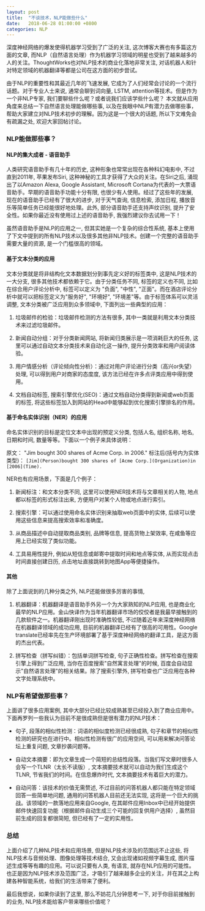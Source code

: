 ```yaml
---
layout: post
title:  "不谈技术，NLP能做些什么"
date:   2018-06-28 01:00:00 +0800
categories: NLP
---
```


深度神经网络的爆发使得机器学习受到了广泛的关注, 这次博客大赛也有多篇这方面的文章, 而NLP（自然语言处理）作为机器学习领域的明星也受到了越来越多的人的关注。ThoughtWorks也对NLP技术的商业化落地非常关注, 对话机器人和针对特定领域的机器翻译等都是公司在这方面的初步尝试。

由于NLP的重要性和其最近几年的飞速发展, 它成为了人们经常会讨论的一个流行话题。对于专业人士来说, 通常会聊到词向量, LSTM, attention等技术。但是作为一个非NLP专家, 我们要聊些什么呢？或者说我们应该学些什么呢？ 本文就从应用角度来总结一下自然语言处理能做哪些事, 以及在我眼中NLP有潜力去做哪些事，帮助大家建立对NLP技术初步的理解。因为这是一个很大的话题, 所以下文难免会有疏漏之处, 欢迎大家回帖讨论。


### NLP能做那些事？

#### NLP的集大成者 - 语音助手

人类研究语音助手有几十年的历史, 这种形象也常常出现在各种科幻电影中, 不过直到2011年, 苹果发布Siri, 这种神秘的工具才获得了大众的关注。在Siri之后, 涌现出了以Amazon Alexa, Google Assistant, Microsoft Cortana为代表的一大票语音助手。早期的语音助手功能十分有限, 也很少有人使用。经过了这些年的发展, 现在的语音助手已经有了很大的进步, 对于天气查询, 信息检索, 添加日程, 播放音乐等简单任务已经能很好地处理。此外, 部分语音助手还支持声纹识别, 提升了安全性。如果你最近没有使用过上述的语音助手, 我强烈建议你去试用一下！

虽然语音助手是NLP的应用之一,  但其实她是一个复杂的综合性系统, 基本上使用了下文中提到的所有NLP技术以及很多其他非NLP技术。创建一个完整的语音助手需要大量的资源, 是一个门槛很高的领域。


#### 基于文本分类的应用
    
文本分类就是将非结构化文本数据划分到事先定义好的标签类中, 这是NLP技术的一大分支, 很多其他技术都依赖于它。由于分类任务不同, 标签的定义也不同, 比如在综合用户评论分析中, 标签可以定义为 "负面", "中性", "正面"。而在酒店评论分析中就可以把标签定义为"服务好", "环境好", "环境差"等。由于标签体系可以灵活调整, 文本分类被广泛应用到众多领域中, 下面列出一些典型的应用：

1. 垃圾邮件的检验：垃圾邮件检测的方法有很多, 其中一类就是利用文本分类技术来过滤垃圾邮件。

2. 新闻自动分组：对于分类新闻网站, 将新闻归类展示是一项消耗巨大的任务, 这里可以通过自动文本分类技术来自动化这一操作, 提升分类效率和用户阅读体验。

3. 用户情感分析（评论倾向性分析）：通过对用户评论进行分类（高兴or失望）处理, 可以得到用户对商家的态度度, 该方法已经在许多点评类应用中得到使用。

4. 文档自动标签, 搜索引擎优化(SEO)：通过文档自动分类得到新闻或web页面的标签, 将这些标签加入到网站的Head中能够起到优化搜索引擎排名的作用。



#### 基于命名实体识别（NER）的应用

命名实体识别的目标是定位文本中出现的预定义分类, 包括人名, 组织名称, 地名, 日期和时间, 数量等等。下面以一个例子来具体说明：
    
原文：
"Jim bought 300 shares of Acme Corp. in 2006."
标注后(括号内为实体类型)：
```[Jim](Person)bought 300 shares of [Acme Corp.](Organization)in [2006](Time).```


NER也有应用场景，下面是几个例子：
1. 新闻标注：和文本分类不同, 这里可以使用NER技术将与文章相关的人物, 地点都以标签的形式标注出来, 方便用户对某个人物或地点进行索引。

2. 搜索引擎：可以通过使用命名实体识别来抽取web页面中的实体, 后续可以使用这些信息来提高搜索效率和准确度。

3. 从商品描述中自动提取商品类别, 品牌等信息, 提高货物上架效率, 在咸鱼等应用上已经实现了类似功能。

4. 工具易用性提升, 例如从短信息或邮寄中提取时间和地点等实体, 从而实现点击时间直接创建日历, 点击地址直接跳转到地图App等便捷操作。


#### 其他

除了上面说到的几种分类之外, NLP还能做很多厉害的事情, 

1. 机器翻译：机器翻译是语音助手外另一个为大家熟知的NLP应用, 也是商业化最早的NLP应用。金山快译作为当年机器翻译市场的佼佼者是我最早接触到的几款软件之一。机器翻译刚出现时准确性较低, 不过随着近年来深度神经网络在机器翻译领域的成功应用, 目前的机器翻译已经有了很高的可用性。Google translate已经率先在生产环境部署了基于深度神经网络的翻译工具，是这方面的杰出代表。

2. 拼写检查（拼写纠错）：包括单词拼写检查, 句子正确性检查。拼写检查在搜索引擎上得到广泛应用, 当你在百度搜索"自然寓言处理"的时候, 百度会自动显示"自然语言处理"的相关结果。除了搜索引擎外, 拼写检查也广泛应用在各种文字处理系统中。

### NLP有希望做那些事？

上面讲了很多应用案例, 其中大部分已经比较成熟甚至已经投入到了商业应用中。下面再罗列一些我认为目前不是很成熟但是很有潜力的NLP技术：

- 句子, 段落的相似性检测：词语的相似度检测已经很成熟, 句子和章节的相似性检测的研究也在进行中。相似性检测有很广的应用空间, 可以用来解决问答论坛上重复问题, 文章抄袭问题等。

- 自动文本摘要：即为文章生成一个简短的总结性段落。当我们写文章时很多人会写一个TLNR（太长不读版）,  文本摘要技术就可以自动为我们生成这个TLNR, 节省我们的时间。在信息爆炸时代, 文本摘要技术有着巨大的潜力。

- 自动问答：该技术的价值无需赘述, 不过目前的问答机器人都只能在特定领域回答一些简单地问题, 通用的问答机器人目前还无法实现, 这将是一个巨大的挑战。该领域的一款落地应用来自Google, 在其邮件应用Inbox中已经开始提供邮件快速回复功能（根据邮件自动生成三个可能的回复供用户选择）, 虽然目前生成的回复都很简短, 但已经有了一定的实用性。


### 总结

上面介绍了几种NLP技术和应用场景, 但是NLP技术涉及的范围远不止这些, 将NLP技术与音频处理、图像处理等技术结合, 又会出现诸如视频字幕生成, 图片描述生成等等有趣的应用。可以说只要有人类, 有语言, 就存在NLP应用的可能性。也正是因为NLP技术涉及范围广泛，才吸引了越来越多企业的关注，并在其之上构建各种智能系统，给我们的生活带来了便利。

最后我想说，如果你读到了这里, 那么不妨花几分钟思考一下, 对于你目前接触到的业务, NLP技术能给客户带来哪些价值呢？

